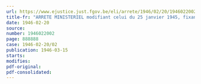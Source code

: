```yaml
---
url: https://www.ejustice.just.fgov.be/eli/arrete/1946/02/20/1946022002/justel
title-fr: "ARRETE MINISTERIEL modifiant celui du 25 janvier 1945, fixant les prix maxima des bois sciés indigènes et le coût maximum de sciage"
date: 1946-02-20
source:
number: 1946022002
page: 888888
case: 1946-02-20/02
publication: 1946-03-15
starts:
modifies:
pdf-original:
pdf-consolidated:
---
```


